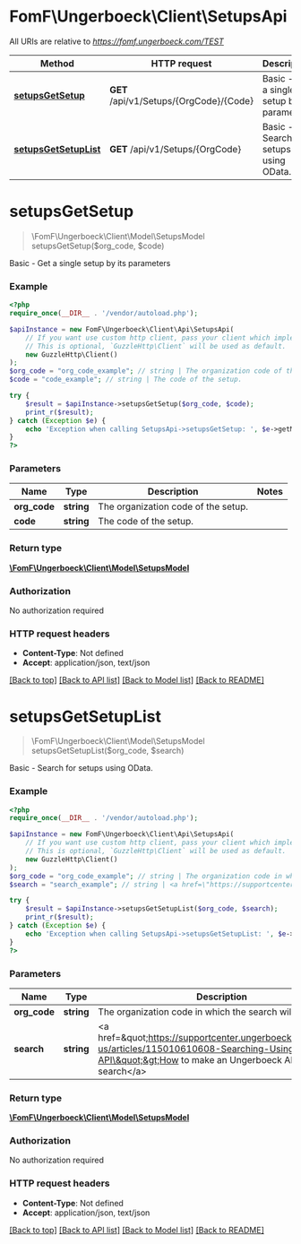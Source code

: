 # FomF\Ungerboeck\Client\SetupsApi

All URIs are relative to *https://fomf.ungerboeck.com/TEST*

Method | HTTP request | Description
------------- | ------------- | -------------
[**setupsGetSetup**](SetupsApi.md#setupsGetSetup) | **GET** /api/v1/Setups/{OrgCode}/{Code} | Basic - Get a single setup by its parameters
[**setupsGetSetupList**](SetupsApi.md#setupsGetSetupList) | **GET** /api/v1/Setups/{OrgCode} | Basic - Search for setups using OData.


# **setupsGetSetup**
> \FomF\Ungerboeck\Client\Model\SetupsModel setupsGetSetup($org_code, $code)

Basic - Get a single setup by its parameters

### Example
```php
<?php
require_once(__DIR__ . '/vendor/autoload.php');

$apiInstance = new FomF\Ungerboeck\Client\Api\SetupsApi(
    // If you want use custom http client, pass your client which implements `GuzzleHttp\ClientInterface`.
    // This is optional, `GuzzleHttp\Client` will be used as default.
    new GuzzleHttp\Client()
);
$org_code = "org_code_example"; // string | The organization code of the setup.
$code = "code_example"; // string | The code of the setup.

try {
    $result = $apiInstance->setupsGetSetup($org_code, $code);
    print_r($result);
} catch (Exception $e) {
    echo 'Exception when calling SetupsApi->setupsGetSetup: ', $e->getMessage(), PHP_EOL;
}
?>
```

### Parameters

Name | Type | Description  | Notes
------------- | ------------- | ------------- | -------------
 **org_code** | **string**| The organization code of the setup. |
 **code** | **string**| The code of the setup. |

### Return type

[**\FomF\Ungerboeck\Client\Model\SetupsModel**](../Model/SetupsModel.md)

### Authorization

No authorization required

### HTTP request headers

 - **Content-Type**: Not defined
 - **Accept**: application/json, text/json

[[Back to top]](#) [[Back to API list]](../../README.md#documentation-for-api-endpoints) [[Back to Model list]](../../README.md#documentation-for-models) [[Back to README]](../../README.md)

# **setupsGetSetupList**
> \FomF\Ungerboeck\Client\Model\SetupsModel setupsGetSetupList($org_code, $search)

Basic - Search for setups using OData.

### Example
```php
<?php
require_once(__DIR__ . '/vendor/autoload.php');

$apiInstance = new FomF\Ungerboeck\Client\Api\SetupsApi(
    // If you want use custom http client, pass your client which implements `GuzzleHttp\ClientInterface`.
    // This is optional, `GuzzleHttp\Client` will be used as default.
    new GuzzleHttp\Client()
);
$org_code = "org_code_example"; // string | The organization code in which the search will take place
$search = "search_example"; // string | <a href=\"https://supportcenter.ungerboeck.com/hc/en-us/articles/115010610608-Searching-Using-the-API\">How to make an Ungerboeck API search</a>

try {
    $result = $apiInstance->setupsGetSetupList($org_code, $search);
    print_r($result);
} catch (Exception $e) {
    echo 'Exception when calling SetupsApi->setupsGetSetupList: ', $e->getMessage(), PHP_EOL;
}
?>
```

### Parameters

Name | Type | Description  | Notes
------------- | ------------- | ------------- | -------------
 **org_code** | **string**| The organization code in which the search will take place |
 **search** | **string**| &lt;a href&#x3D;\&quot;https://supportcenter.ungerboeck.com/hc/en-us/articles/115010610608-Searching-Using-the-API\&quot;&gt;How to make an Ungerboeck API search&lt;/a&gt; |

### Return type

[**\FomF\Ungerboeck\Client\Model\SetupsModel**](../Model/SetupsModel.md)

### Authorization

No authorization required

### HTTP request headers

 - **Content-Type**: Not defined
 - **Accept**: application/json, text/json

[[Back to top]](#) [[Back to API list]](../../README.md#documentation-for-api-endpoints) [[Back to Model list]](../../README.md#documentation-for-models) [[Back to README]](../../README.md)

